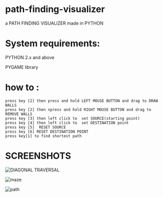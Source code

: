 # path-finding-visualizer
 a PATH FINDING VISUALIZER made in PYTHON
 
 
# System requirements:


  PYTHON 2.x and above
  
  
  PYGAME library 
  
# how to :
 
    press key [2] then press and hold LEFT MOUSE BUTTON and drag to DRAW WALLS
    press key [2] then npress and hold RIGHT MOUSE BUTTON and drag to REMOVE WALLS
    press key [3] then left click to  set SOURCE(starting point)
    press key [4] then left click to  set DESTINATION point
  	press key [5]  RESET SOURCE
   	press key [6] RESET DESTINATION POINT
    press key[1] to find shortest path
    
# SCREENSHOTS  

  ![DIAGONAL TRAVERSAL](https://user-images.githubusercontent.com/29229288/78140746-1b237f80-7448-11ea-8cbc-0090bb2dd094.png)

  ![maze](https://user-images.githubusercontent.com/29229288/77899081-d0640500-7299-11ea-81ec-9df74f7b87f6.png)
   
  ![path](https://user-images.githubusercontent.com/29229288/77899179-f8536880-7299-11ea-9bac-91a3815e0044.png)
  
  
